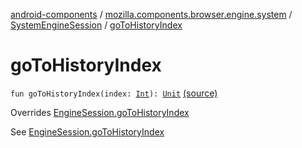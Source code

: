 [android-components](../../index.md) / [mozilla.components.browser.engine.system](../index.md) / [SystemEngineSession](index.md) / [goToHistoryIndex](./go-to-history-index.md)

# goToHistoryIndex

`fun goToHistoryIndex(index: `[`Int`](https://kotlinlang.org/api/latest/jvm/stdlib/kotlin/-int/index.html)`): `[`Unit`](https://kotlinlang.org/api/latest/jvm/stdlib/kotlin/-unit/index.html) [(source)](https://github.com/mozilla-mobile/android-components/blob/master/components/browser/engine-system/src/main/java/mozilla/components/browser/engine/system/SystemEngineSession.kt#L132)

Overrides [EngineSession.goToHistoryIndex](../../mozilla.components.concept.engine/-engine-session/go-to-history-index.md)

See [EngineSession.goToHistoryIndex](../../mozilla.components.concept.engine/-engine-session/go-to-history-index.md)

